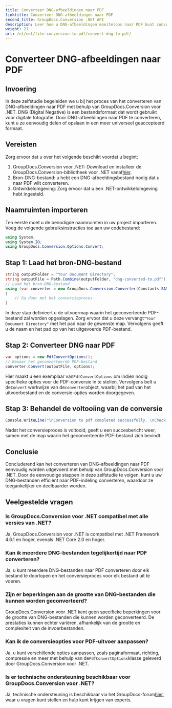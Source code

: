 ```yaml
---
title: Converteer DNG-afbeeldingen naar PDF
linktitle: Converteer DNG-afbeeldingen naar PDF
second_title: GroupDocs.Conversion .NET API
description: Leer hoe u DNG-afbeeldingen moeiteloos naar PDF kunt converteren met GroupDocs.Conversion voor .NET. Volg onze stapsgewijze handleiding voor een naadloze conversie.
weight: 21
url: /nl/net/file-conversion-to-pdf/convert-dng-to-pdf/
---
```


# Converteer DNG-afbeeldingen naar PDF

## Invoering
In deze zelfstudie begeleiden we u bij het proces van het converteren van DNG-afbeeldingen naar PDF met behulp van GroupDocs.Conversion voor .NET. DNG (Digital Negative) is een bestandsformaat dat wordt gebruikt voor digitale fotografie. Door DNG-afbeeldingen naar PDF te converteren, kunt u ze eenvoudig delen of opslaan in een meer universeel geaccepteerd formaat.
## Vereisten
Zorg ervoor dat u over het volgende beschikt voordat u begint:
1.  GroupDocs.Conversion voor .NET: Download en installeer de GroupDocs.Conversion-bibliotheek voor .NET vanaf[hier](https://releases.groupdocs.com/conversion/net/).
2. Bron-DNG-bestand: u hebt een DNG-afbeeldingsbestand nodig dat u naar PDF wilt converteren.
3. Ontwikkelomgeving: Zorg ervoor dat u een .NET-ontwikkelomgeving hebt ingesteld.

## Naamruimten importeren
Ten eerste moet u de benodigde naamruimten in uw project importeren. Voeg de volgende gebruiksinstructies toe aan uw codebestand:
```csharp
using System;
using System.IO;
using GroupDocs.Conversion.Options.Convert;
```
## Stap 1: Laad het bron-DNG-bestand
```csharp
string outputFolder = "Your Document Directory";
string outputFile = Path.Combine(outputFolder, "dng-converted-to.pdf");
// Laad het bron-DNG-bestand
using (var converter = new GroupDocs.Conversion.Converter(Constants.SAMPLE_DNG))
{
    // Ga door met het conversieproces
}
```
 In deze stap definieert u de uitvoermap waarin het geconverteerde PDF-bestand zal worden opgeslagen. Zorg ervoor dat u deze vervangt`"Your Document Directory"` met het pad naar de gewenste map. Vervolgens geeft u de naam en het pad op van het uitgevoerde PDF-bestand.
## Stap 2: Converteer DNG naar PDF
```csharp
var options = new PdfConvertOptions();
// Bewaar het geconverteerde PDF-bestand
converter.Convert(outputFile, options);
```
 Hier maakt u een exemplaar van`PdfConvertOptions` om indien nodig specifieke opties voor de PDF-conversie in te stellen. Vervolgens belt u de`Convert` werkwijze van de`converter`object, waarbij het pad van het uitvoerbestand en de conversie-opties worden doorgegeven.
## Stap 3: Behandel de voltooiing van de conversie
```csharp
Console.WriteLine("\nConversion to pdf completed successfully. \nCheck output in {0}", outputFolder);
```
Nadat het conversieproces is voltooid, geeft u een succesbericht weer, samen met de map waarin het geconverteerde PDF-bestand zich bevindt.

## Conclusie
Concluderend kan het converteren van DNG-afbeeldingen naar PDF eenvoudig worden uitgevoerd met behulp van GroupDocs.Conversion voor .NET. Door de eenvoudige stappen in deze zelfstudie te volgen, kunt u uw DNG-bestanden efficiënt naar PDF-indeling converteren, waardoor ze toegankelijker en deelbaarder worden.
## Veelgestelde vragen
### Is GroupDocs.Conversion voor .NET compatibel met alle versies van .NET?
Ja, GroupDocs.Conversion voor .NET is compatibel met .NET Framework 4.6.1 en hoger, evenals .NET Core 2.0 en hoger.
### Kan ik meerdere DNG-bestanden tegelijkertijd naar PDF converteren?
Ja, u kunt meerdere DNG-bestanden naar PDF converteren door elk bestand te doorlopen en het conversieproces voor elk bestand uit te voeren.
### Zijn er beperkingen aan de grootte van DNG-bestanden die kunnen worden geconverteerd?
GroupDocs.Conversion voor .NET kent geen specifieke beperkingen voor de grootte van DNG-bestanden die kunnen worden geconverteerd. De prestaties kunnen echter variëren, afhankelijk van de grootte en complexiteit van de invoerbestanden.
### Kan ik de conversieopties voor PDF-uitvoer aanpassen?
 Ja, u kunt verschillende opties aanpassen, zoals paginaformaat, richting, compressie en meer met behulp van de`PdfConvertOptions`klasse geleverd door GroupDocs.Conversion voor .NET.
### Is er technische ondersteuning beschikbaar voor GroupDocs.Conversion voor .NET?
 Ja, technische ondersteuning is beschikbaar via het GroupDocs-forum[hier](https://forum.groupdocs.com/c/conversion/11), waar u vragen kunt stellen en hulp kunt krijgen van experts.